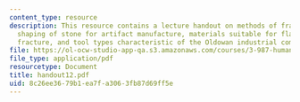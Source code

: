 ```yaml
---
content_type: resource
description: This resource contains a lecture handout on methods of fracturing and
  shaping of stone for artifact manufacture, materials suitable for flaking by conchoidal
  fracture, and tool types characteristic of the Oldowan industrial complex.
file: https://ol-ocw-studio-app-qa.s3.amazonaws.com/courses/3-987-human-origins-and-evolution-spring-2006/8c26ee3679b1ea7fa3063fb87d69ff5e_handout12.pdf
file_type: application/pdf
resourcetype: Document
title: handout12.pdf
uid: 8c26ee36-79b1-ea7f-a306-3fb87d69ff5e
---
```

